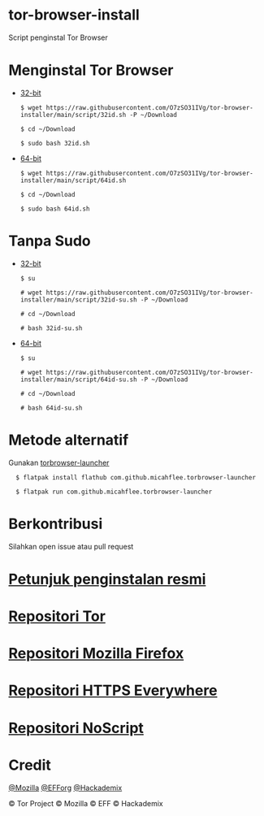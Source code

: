 # tor-browser-install
Script penginstal Tor Browser
# Menginstal Tor Browser
- [32-bit](https://raw.githubusercontent.com/O7zSO31IVg/tor-browser-installer/main/script/32id.sh)

      $ wget https://raw.githubusercontent.com/O7zSO31IVg/tor-browser-installer/main/script/32id.sh -P ~/Download 

      $ cd ~/Download
  
      $ sudo bash 32id.sh

- [64-bit](https://raw.githubusercontent.com/O7zSO31IVg/tor-browser-installer/main/script/64id.sh)

      $ wget https://raw.githubusercontent.com/O7zSO31IVg/tor-browser-installer/main/script/64id.sh
 
      $ cd ~/Download

      $ sudo bash 64id.sh

# Tanpa Sudo

- [32-bit](https://raw.githubusercontent.com/O7zSO31IVg/tor-browser-installer/main/script/32id-su.sh)

      $ su

      # wget https://raw.githubusercontent.com/O7zSO31IVg/tor-browser-installer/main/script/32id-su.sh -P ~/Download
     
      # cd ~/Download

      # bash 32id-su.sh

- [64-bit](https://raw.githubusercontent.com/O7zSO31IVg/tor-browser-installer/main/script/64id-su.sh)

      $ su

      # wget https://raw.githubusercontent.com/O7zSO31IVg/tor-browser-installer/main/script/64id-su.sh -P ~/Download

      # cd ~/Download

      # bash 64id-su.sh

# Metode alternatif
Gunakan [torbrowser-launcher](https://github.com/micahflee/torbrowser-launcher)

      $ flatpak install flathub com.github.micahflee.torbrowser-launcher

      $ flatpak run com.github.micahflee.torbrowser-launcher

# Berkontribusi
Silahkan open issue atau pull request
# [Petunjuk penginstalan resmi](https://tb-manual.torproject.org/installation/)
# [Repositori Tor](https://gitweb.torproject.org/tor.git)
# [Repositori Mozilla Firefox](https://hg.mozilla.org/mozilla-central/)
# [Repositori HTTPS Everywhere](https://github.com/EFForg/https-everywhere/)
# [Repositori NoScript](https://github.com/hackademix/noscript)
# Credit
[@Mozilla](https://github.com/mozilla/) [@EFForg](https://github.com/EFForg) [@Hackademix](https://github.com/hackademix)


© Tor Project © Mozilla © EFF © Hackademix
